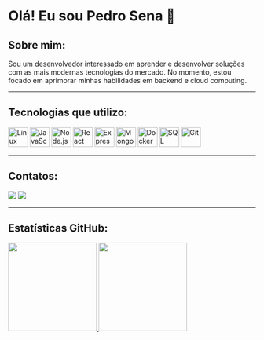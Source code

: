 # Olá! Eu sou Pedro Sena 👋

## Sobre mim:
Sou um desenvolvedor interessado em aprender e desenvolver soluções com as mais modernas tecnologias do mercado. No momento, estou focado em aprimorar minhas habilidades em backend e cloud computing.

---

## Tecnologias que utilizo:

<div>
    <img loading="lazy" src="https://cdn.jsdelivr.net/gh/devicons/devicon/icons/linux/linux-original.svg" width="40" height="40" alt="Linux"/>
    <img loading="lazy" src="https://cdn.jsdelivr.net/gh/devicons/devicon/icons/javascript/javascript-original.svg" width="40" height="40" alt="JavaScript"/>
    <img loading="lazy" src="https://cdn.jsdelivr.net/gh/devicons/devicon/icons/nodejs/nodejs-original.svg" width="40" height="40" alt="Node.js"/>
    <img loading="lazy" src="https://cdn.jsdelivr.net/gh/devicons/devicon/icons/react/react-original.svg" width="40" height="40" alt="React"/>
    <img loading="lazy" src="https://cdn.jsdelivr.net/gh/devicons/devicon/icons/express/express-original.svg" width="40" height="40" alt="Express"/>
    <img loading="lazy" src="https://cdn.jsdelivr.net/gh/devicons/devicon/icons/mongodb/mongodb-original.svg" width="40" height="40" alt="MongoDB"/>
    <img loading="lazy" src="https://cdn.jsdelivr.net/gh/devicons/devicon/icons/docker/docker-original.svg" width="40" height="40" alt="Docker"/>
    <img loading="lazy" src="https://cdn.jsdelivr.net/gh/devicons/devicon/icons/mysql/mysql-original.svg" width="40" height="40" alt="SQL"/>
    <img loading="lazy" src="https://cdn.jsdelivr.net/gh/devicons/devicon/icons/git/git-original.svg" width="40" height="40" alt="Git"/>
</div>

---

## Contatos:

<div>
<a href = "mailto:devpedrosena@gmail.com"><img loading="lazy" src="https://img.shields.io/badge/Gmail-D14836?style=for-the-badge&logo=gmail&logoColor=white" target="_blank"></a>
<a href="https://www.linkedin.com/in/pedrohsenna" target="_blank"><img loading="lazy" src="https://img.shields.io/badge/-LinkedIn-%230077B5?style=for-the-badge&logo=linkedin&logoColor=white" target="_blank"></a>  
</div>

---

## Estatísticas GitHub:

<div>
<a href="https://github.com/devpedrosena">
<img loading="lazy" height="180em" src="https://github-readme-stats.vercel.app/api/top-langs/?username=devpedrosena&layout=compact&langs_count=7&theme=dracula"/>
<img loading="lazy" height="180em" src="https://github-readme-stats.vercel.app/api?username=devpedrosena&show_icons=true&theme=dracula&include_all_commits=true&count_private=true"/>
</div>

